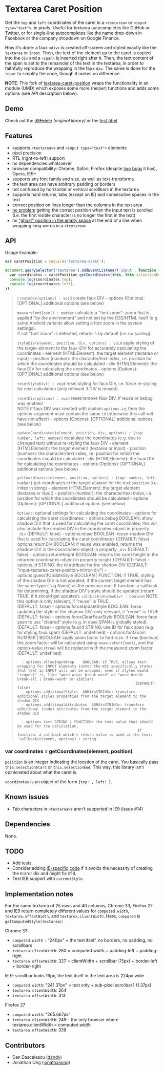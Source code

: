 # Textarea Caret Position

Get the `top` and `left` coordinates of the caret in a `<textarea>` or
`<input type="text">`, in pixels. Useful for textarea autocompletes like
GitHub or Twitter, or for single-line autocompletes like the name drop-down
in Facebook or the company dropdown on Google Finance.

How it's done: a faux `<div>` is created off-screen and styled exactly like the
`textarea` or `input`. Then, the text of the element up to the caret is copied
into the `div` and a `<span>` is inserted right after it. Then, the text content
of the span is set to the remainder of the text in the textarea, in order to
faithfully reproduce the wrapping in the faux `div`. The same is done for the
`input` to simplify the code, though it makes no difference.

**NOTE**: This fork of [textarea-caret-position](http://rawgit.com/component/textarea-caret-position/)
          wraps the functionality in an module (UMD) which exposes some
					more (helper) functions and adds some options (see API description below).


## Demo

Check out the ~~[JSFiddle](http://jsfiddle.net/dandv/aFPA7/)~~ _(original library)_
or the [test.html](http://rawgit.com/mmig/textarea-caret-position/master/test/index.html).

## Features

* supports `<textarea>`s and `<input type="text">` elements
* pixel precision
* RTL (right-to-left) support
* no dependencies whatsoever
* browser compatibility: Chrome, Safari, Firefox (despite [two](https://bugzilla.mozilla.org/show_bug.cgi?id=753662) [bugs](https://bugzilla.mozilla.org/show_bug.cgi?id=984275) it has), Opera, IE9+
* supports any font family and size, as well as text-transforms
* the text area can have arbitrary padding or borders
* not confused by horizontal or vertical scrollbars in the textarea
* supports hard returns, tabs (except on IE) and consecutive spaces in the text
* correct position on lines longer than the columns in the text area
* [no problem](http://archive.today/F4XCV#13402035) getting the correct position when the input text is scrolled (i.e. the first visible character is no longer the first in the text)
* no ["ghost" position in the empty space](https://github.com/component/textarea-caret-position/blob/06d2197f85f96405b43724e56dc56f220c0092a5/test/position_off_after_wrapping_with_whitespace_before_EOL.gif) at the end of a line when wrapping long words in a `<textarea>`


## API

Usage Example:
```js
var caretPosition = require('textarea-caret');

document.querySelector('textarea').addEventListener('input', function () {
  var coordinates = caretPosition.getCoordinates(this, this.selectionEnd);
  console.log(coordinates.top);
  console.log(coordinates.left);
})
```


> `createDiv(options) : void`
> 	create faux DIV
> 		- options (Options): [OPTIONAL] additional options (see below)
>
> `measureFontZoom() : number`
> 	calculate a "font zoom": zoom that is applied "by the environment" and not set by the CSS/HTML itself
> 	(e.g. some Android variants allow setting a font zoom in the system settings).  
> 	If not "font zoom" is detected, returns `1` by default (i.e. no scaling).
>
> `styleDiv(element, position, div, options) : void`
> 	apply styling of the target-element to the faux-DIV for accurately calculating the coordinates
> 		- element (HTMLElement): the target element (textarea or input)
> 		- position (number): the character/text index, i.e. position for which the coordinates should be calculated
> 		- div (HTMLElement): the faux DIV for calculating the coordinates
> 		- options (Options): [OPTIONAL] additional options (see below)
>
> `resetStyleDiv() : void`
> 	reset styling for faux DIV, i.e. force re-styling for next calculation (only relevant if DIV is reused)
>
> `resetDiv(options) : void`
> 	reset/remove faux DIV, if reuse or debug was enabled  
> 	NOTE if faux DIV was created with custom `options.id`,
> 			 then the options-argument must contain the same `id`
> 			 (otherwise this call will have not effect)
> 		- options (Options): [OPTIONAL] additional options (see below)
>
> `updateCoordinates(element, position, div, options) : {top: number, left: number}`
> 	recalulate the coordinates (e.g. due to changed text) without re-styling the faux DIV
> 		- element (HTMLElement): the target element (textarea or input)
> 		- position (number): the character/text index, i.e. position for which the coordinates should be calculated
> 		- div (HTMLElement): the faux DIV for calculating the coordinates
> 		- options (Options): [OPTIONAL] additional options (see below)
>
> `getCoordinates(element, position, options) : {top: number, left: number}`
> 	get coordinates in the target `element` for the text `position` (i.e. index in string)
> 		- element (HTMLElement): the target element (textarea or input)
> 		- position (number): the character/text index, i.e. position for which the coordinates should be calculated
> 		- options (Options): [OPTIONAL] additional options (see below)
>
> `Options`:
> 	optional settings for calculating the coordinates
> 		- options for calculating the caret coordinates:
> 		- options.debug	BOOLEAN: show shadow DIV that is used for calculating the caret coordinates; this will also include the created DIV in the coordinates-object in property `_div` (DEFAULT: false)
> 		- options.reuse	BOOLEAN: reuse shadow DIV that is used for calculating the caret coordinates (DEFAULT: false)
> 		- options.returnDiv	BOOLEAN: if reuse was enabled, returns the shadow DIV in the coordinates-object in property `_div` (DEFAULT: false)
> 		- options.returnHeight	BOOLEAN: returns the caret height in the returned coordinates-object in property `height` (DEFAULT: false)
> 		- options.id		STRING: the id attribute for the shadow DIV (DEFAULT: "input-textarea-caret-position-mirror-div")
> 		- options.guessIfUpdateStyle	BOOLEAN | FUNCTION: if TRUE, styling of the shadow DIV is not updated, if the current target element has the same type (Tag Name) as the previous one.
> 															If function: a callback for determining, if the shadow DIV's style should be updated (return TRUE, if it should get updated): `callback(shadowDiv) : boolean`
> 															NOTE this option is only relevant, if "reuse" is TRUE.  
> 															(DEFAULT: false)
> 		- options.forceUpdateStyle	BOOLEAN: force updating the style of the shadow DIV; only relevant, if "reuse" is TRUE (DEFAULT: false)
> 		- options.forceClearFauxStyle	BOOLEAN: force faux span to use "cleared" style (e.g. in case SPAN is globally styled) (DEFAULT: false)
> 		- options.fauxId				STRING: use ID for faux span (e.g. for styling faux span) (DEFAULT: undefined)
> 		- options.fontZoom			NUMBER | BOOLEAN: apply zoom factor to font-size.
> 															 If `true` (boolean) the zoom factor will be calculated using `measureFontZoom()`, and the option-value
> 															 (`true`) will be replaced with the measured zoom factor.
> 															 (DEFAULT: undefined)
>
> 		- options.allowInputWrap	BOOLEAN: if TRUE, allows text-wrapping for INPUT elements (note: the W3C specifically states that text in INPUT will not be wrapped, even if styles would "request" it, like "word-wrap: break-word" or "word-break: break-all | break-word" or similar)  
> 															(DEFAULT: false)
> 		- options.additionalStyles	ARRAY<STRING>: transfers additional styles properties from the target element to the shadow DIV
> 		- options.additionalAttributes	ARRAY<STRING>: transfers additional (node) attributes from the target element to the shadow DIV
>
> 		- options.text STRING | FUNCTION: the text value that should be used for the calculation.
> 															 If function: a callback which's return value is used as the text: `callback(element, options) : string`
>


### var coordinates = getCoordinates(element, position)

`position` is an integer indicating the location of the caret. You basically pass `this.selectionStart` or `this.selectionEnd`. This way, this library isn't opinionated about what the caret is.

`coordinates` is an object of the form `{top: , left: }`.

## Known issues

* Tab characters in `<textarea>`s aren't supported in IE9 (issue #14)

## Dependencies

None.

## TODO

* Add tests.
* Consider adding [IE-specific](http://geekswithblogs.net/svanvliet/archive/2005/03/24/textarea-cursor-position-with-javascript.aspx) [code](http://stackoverflow.com/questions/16212871/get-the-offset-position-of-the-caret-in-a-textarea-in-pixels) if it avoids the necessity of creating the mirror div and might fix #14.
* Test IE8 support with `currentStyle`.

## Implementation notes

For the same textarea of 25 rows and 40 columns, Chrome 33, Firefox 27 and IE9 return completely different values
for `computed.width`, `textarea.offsetWidth`, and `textarea.clientWidth`. Here, `computed` is `getComputedStyle(textarea)`:

Chrome 33
* `computed.width `: "240px" = the text itself, no borders, no padding, no scrollbars
* `textarea.clientWidth`: 280 = computed.width + padding-left + padding-right
* `textarea.offsetWidth`: 327 = clientWidth + scrollbar (15px) + border-left + border-right

IE 9: scrollbar looks 16px, the text itself in the text area is 224px wide
* `computed.width`: "241.37px" = text only + sub-pixel scrollbar? (1.37px)
* `textarea.clientWidth`: 264
* `textarea.offsetWidth`: 313

Firefox 27
* `computed.width`: "265.667px"
* `textarea.clientWidth`: 249 - the only browser where textarea.clientWidth < computed.width
* `textarea.offsetWidth`: 338


## Contributors

* Dan Dascalescu ([dandv](https://github.com/dandv))
* Jonathan Ong ([jonathanong](https://github.com/jonathanong))
